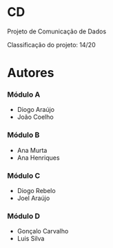 
# CD

Projeto de Comunicação de Dados

Classificação do projeto: 14/20

# Autores

### Módulo A
- Diogo Araújo
- João Coelho

### Módulo B
- Ana Murta
- Ana Henriques

### Módulo C
- Diogo Rebelo
- Joel Araújo

### Módulo D
- Gonçalo Carvalho
- Luis Silva
